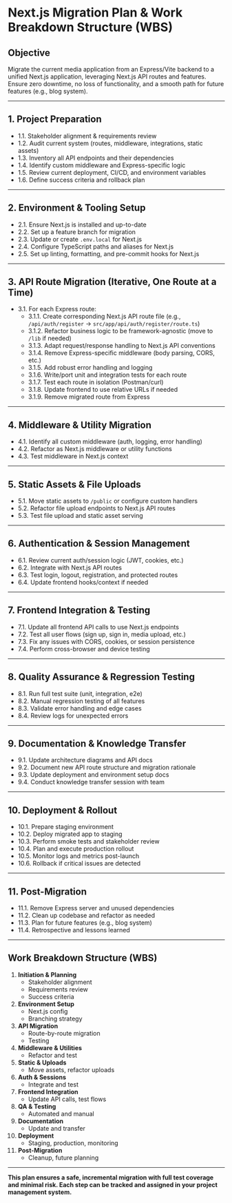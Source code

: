 # Next.js Migration Plan & Work Breakdown Structure (WBS)

## Objective
Migrate the current media application from an Express/Vite backend to a unified Next.js application, leveraging Next.js API routes and features. Ensure zero downtime, no loss of functionality, and a smooth path for future features (e.g., blog system).

---

## 1. Project Preparation
- 1.1. Stakeholder alignment & requirements review
- 1.2. Audit current system (routes, middleware, integrations, static assets)
- 1.3. Inventory all API endpoints and their dependencies
- 1.4. Identify custom middleware and Express-specific logic
- 1.5. Review current deployment, CI/CD, and environment variables
- 1.6. Define success criteria and rollback plan

---

## 2. Environment & Tooling Setup
- 2.1. Ensure Next.js is installed and up-to-date
- 2.2. Set up a feature branch for migration
- 2.3. Update or create `.env.local` for Next.js
- 2.4. Configure TypeScript paths and aliases for Next.js
- 2.5. Set up linting, formatting, and pre-commit hooks for Next.js

---

## 3. API Route Migration (Iterative, One Route at a Time)
- 3.1. For each Express route:
    - 3.1.1. Create corresponding Next.js API route file (e.g., `/api/auth/register` → `src/app/api/auth/register/route.ts`)
    - 3.1.2. Refactor business logic to be framework-agnostic (move to `/lib` if needed)
    - 3.1.3. Adapt request/response handling to Next.js API conventions
    - 3.1.4. Remove Express-specific middleware (body parsing, CORS, etc.)
    - 3.1.5. Add robust error handling and logging
    - 3.1.6. Write/port unit and integration tests for each route
    - 3.1.7. Test each route in isolation (Postman/curl)
    - 3.1.8. Update frontend to use relative URLs if needed
    - 3.1.9. Remove migrated route from Express

---

## 4. Middleware & Utility Migration
- 4.1. Identify all custom middleware (auth, logging, error handling)
- 4.2. Refactor as Next.js middleware or utility functions
- 4.3. Test middleware in Next.js context

---

## 5. Static Assets & File Uploads
- 5.1. Move static assets to `/public` or configure custom handlers
- 5.2. Refactor file upload endpoints to Next.js API routes
- 5.3. Test file upload and static asset serving

---

## 6. Authentication & Session Management
- 6.1. Review current auth/session logic (JWT, cookies, etc.)
- 6.2. Integrate with Next.js API routes
- 6.3. Test login, logout, registration, and protected routes
- 6.4. Update frontend hooks/context if needed

---

## 7. Frontend Integration & Testing
- 7.1. Update all frontend API calls to use Next.js endpoints
- 7.2. Test all user flows (sign up, sign in, media upload, etc.)
- 7.3. Fix any issues with CORS, cookies, or session persistence
- 7.4. Perform cross-browser and device testing

---

## 8. Quality Assurance & Regression Testing
- 8.1. Run full test suite (unit, integration, e2e)
- 8.2. Manual regression testing of all features
- 8.3. Validate error handling and edge cases
- 8.4. Review logs for unexpected errors

---

## 9. Documentation & Knowledge Transfer
- 9.1. Update architecture diagrams and API docs
- 9.2. Document new API route structure and migration rationale
- 9.3. Update deployment and environment setup docs
- 9.4. Conduct knowledge transfer session with team

---

## 10. Deployment & Rollout
- 10.1. Prepare staging environment
- 10.2. Deploy migrated app to staging
- 10.3. Perform smoke tests and stakeholder review
- 10.4. Plan and execute production rollout
- 10.5. Monitor logs and metrics post-launch
- 10.6. Rollback if critical issues are detected

---

## 11. Post-Migration
- 11.1. Remove Express server and unused dependencies
- 11.2. Clean up codebase and refactor as needed
- 11.3. Plan for future features (e.g., blog system)
- 11.4. Retrospective and lessons learned

---

## Work Breakdown Structure (WBS)

1. **Initiation & Planning**
    - Stakeholder alignment
    - Requirements review
    - Success criteria
2. **Environment Setup**
    - Next.js config
    - Branching strategy
3. **API Migration**
    - Route-by-route migration
    - Testing
4. **Middleware & Utilities**
    - Refactor and test
5. **Static & Uploads**
    - Move assets, refactor uploads
6. **Auth & Sessions**
    - Integrate and test
7. **Frontend Integration**
    - Update API calls, test flows
8. **QA & Testing**
    - Automated and manual
9. **Documentation**
    - Update and transfer
10. **Deployment**
    - Staging, production, monitoring
11. **Post-Migration**
    - Cleanup, future planning

---

**This plan ensures a safe, incremental migration with full test coverage and minimal risk. Each step can be tracked and assigned in your project management system.** 